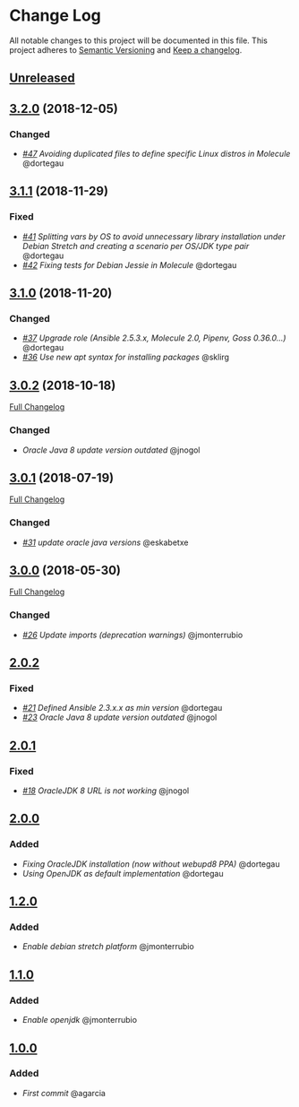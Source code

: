 # Change Log
All notable changes to this project will be documented in this file.
This project adheres to [Semantic Versioning](http://semver.org/) and [Keep a changelog](https://github.com/olivierlacan/keep-a-changelog).

## [Unreleased](https://github.com/idealista/java-role/tree/develop)

## [3.2.0](https://github.com/idealista/java-role/tree/3.2.0) (2018-12-05)
### Changed
- *[#47](https://github.com/idealista/java-role/issues/47) Avoiding duplicated files to define specific Linux distros in Molecule* @dortegau

## [3.1.1](https://github.com/idealista/java-role/tree/3.1.1) (2018-11-29)
### Fixed
- *[#41](https://github.com/idealista/java-role/issues/41) Splitting vars by OS to avoid unnecessary library installation under Debian Stretch and creating a scenario per OS/JDK type pair* @dortegau
- *[#42](https://github.com/idealista/java-role/issues/42) Fixing tests for Debian Jessie in Molecule* @dortegau

## [3.1.0](https://github.com/idealista/java-role/tree/3.1.0) (2018-11-20)
### Changed
- *[#37](https://github.com/idealista/java-role/issues/37) Upgrade role (Ansible 2.5.3.x, Molecule 2.0, Pipenv, Goss 0.36.0...)* @dortegau
- *[#36](https://github.com/idealista/java-role/issues/36) Use new apt syntax for installing packages* @sklirg

## [3.0.2](https://github.com/idealista/java-role/tree/3.0.2) (2018-10-18)
[Full Changelog](https://github.com/idealista/java-role/compare/3.0.1...3.0.2)
### Changed
- *Oracle Java 8 update version outdated* @jnogol

## [3.0.1](https://github.com/idealista/java-role/tree/3.0.1) (2018-07-19)
[Full Changelog](https://github.com/idealista/java-role/compare/3.0.0...3.0.1)
### Changed
- *[#31](https://github.com/idealista/java-role/issues/31) update oracle java versions* @eskabetxe

## [3.0.0](https://github.com/idealista/java-role/tree/3.0.0) (2018-05-30)
[Full Changelog](https://github.com/idealista/java-role/compare/2.0.2...3.0.0)
### Changed
- *[#26](https://github.com/idealista/java-role/issues/26) Update imports (deprecation warnings)* @jmonterrubio

## [2.0.2](https://github.com/idealista/java-role/tree/2.0.2)
### Fixed
- *[#21](https://github.com/idealista/java-role/issues/21) Defined Ansible 2.3.x.x as min version* @dortegau
- *[#23](https://github.com/idealista/java-role/issues/23) Oracle Java 8 update version outdated* @jnogol

## [2.0.1](https://github.com/idealista/java-role/tree/2.0.1)
### Fixed
- *[#18](https://github.com/idealista/java-role/issues/18) OracleJDK 8 URL is not working* @jnogol

## [2.0.0](https://github.com/idealista/java-role/tree/2.0.0)
### Added
- *Fixing OracleJDK installation (now without webupd8 PPA)* @dortegau
- *Using OpenJDK as default implementation* @dortegau

## [1.2.0](https://github.com/idealista/java-role/tree/1.2.0)
### Added
- *Enable debian stretch platform* @jmonterrubio

## [1.1.0](https://github.com/idealista/java-role/tree/1.1.0)
### Added
- *Enable openjdk* @jmonterrubio

## [1.0.0](https://github.com/idealista/java-role/tree/1.0.0)
### Added
- *First commit* @agarcia
